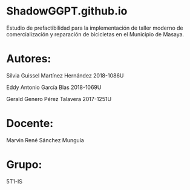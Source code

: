 # ShadowGGPT.github.io
Estudio de prefactibilidad para la implementación de taller moderno de comercialización y reparación de bicicletas en el Municipio de Masaya.

# Autores: 
Silvia Guissel Martínez Hernández   2018-1086U

Eddy Antonio García Blas            2018-1069U 

Gerald Genero Pérez Talavera        2017-1251U
# Docente: 
Marvin René Sánchez Munguía 
# Grupo: 
5T1-IS 
